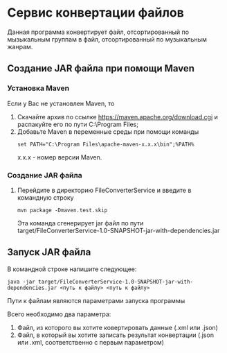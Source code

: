 # Сервис конвертации файлов
Данная программа конвертирует файл, отсортированный по мызыкальным группам в файл, отсортированный по музыкальным жанрам.
## Создание JAR файла при помощи Maven
### Установка Maven
Если у Вас не установлен Maven, то
1) Скачайте архив по ссылке https://maven.apache.org/download.cgi и распакуйте его по пути
C:\Program Files;
2) Добавьте Maven в переменные среды при помощи команды
   ```
   set PATH="C:\Program Files\apache-maven-x.x.x\bin";%PATH%
   ```
   x.x.x - номер версии Maven.

### Создание JAR файла
1) Перейдите в директорию FileConverterService и введите в командную строку
   ```
   mvn package -Dmaven.test.skip 
   ```
   Эта команда сгенерирует jar файл по пути target/FileConverterService-1.0-SNAPSHOT-jar-with-dependencies.jar

## Запуск JAR файла
В командной строке напишите следующее:
```
java -jar target/FileConverterService-1.0-SNAPSHOT-jar-with-dependencies.jar <путь к файлу> <путь к файлу>
```
Пути к файлам являются параметрами запуска программы

Всего необходимо два параметра:
1) Файл, из которого вы хотите ковертировать данные (.xml или .json)
2) Файл, в который вы хотите записать результат конвертации (.json или .xml, соответственно с первым параметром)

